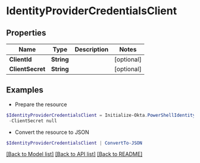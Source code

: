 # IdentityProviderCredentialsClient
## Properties

Name | Type | Description | Notes
------------ | ------------- | ------------- | -------------
**ClientId** | **String** |  | [optional] 
**ClientSecret** | **String** |  | [optional] 

## Examples

- Prepare the resource
```powershell
$IdentityProviderCredentialsClient = Initialize-Okta.PowerShellIdentityProviderCredentialsClient  -ClientId null `
 -ClientSecret null
```

- Convert the resource to JSON
```powershell
$IdentityProviderCredentialsClient | ConvertTo-JSON
```

[[Back to Model list]](../README.md#documentation-for-models) [[Back to API list]](../README.md#documentation-for-api-endpoints) [[Back to README]](../README.md)


